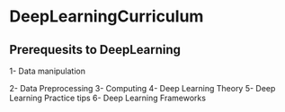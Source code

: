 # DeepLearningCurriculum


## Prerequesits to DeepLearning

1- Data manipulation 

2- Data Preprocessing
3- Computing
4- Deep Learning Theory
5- Deep Learning Practice tips 
6- Deep Learning Frameworks
